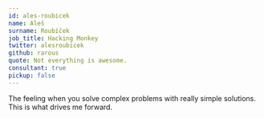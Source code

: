 ```yaml
---
id: ales-roubicek
name: Aleš
surname: Roubíček
job_title: Hacking Monkey
twitter: alesroubicek
github: rarous
quote: Not everything is awesome.
consultant: true
pickup: false
---
```


The feeling when you solve complex problems with really simple solutions. This is what drives me forward.
